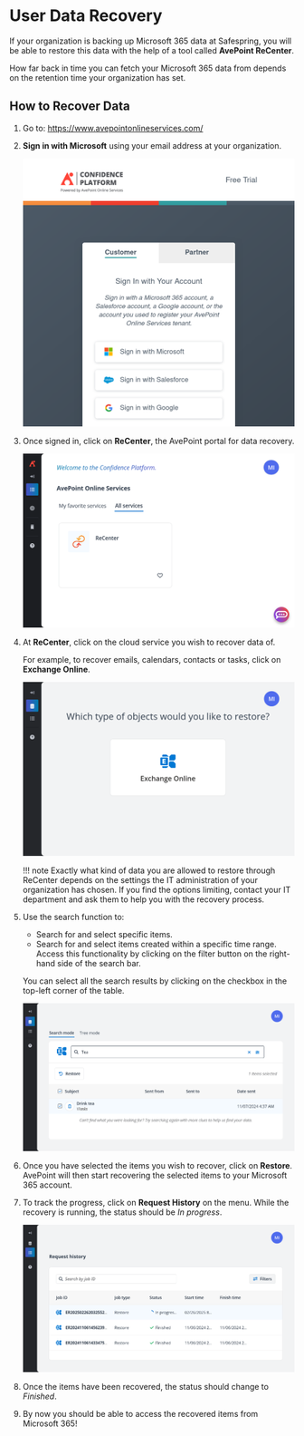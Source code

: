 User Data Recovery
====================

If your organization is backing up Microsoft 365 data at Safespring, you will 
be able to restore this data with the help of a tool called 
**AvePoint ReCenter**.

How far back in time you can fetch your Microsoft 365 data from depends on the 
retention time your organization has set.

How to Recover Data
---------------------

1. Go to: https://www.avepointonlineservices.com/
2. **Sign in with Microsoft** using your email address at your organization.
    
    ![ReCenter Login](../images/avepoint-recenter-login.png)
    
3. Once signed in, click on **ReCenter**, the AvePoint portal for data recovery.

    ![ReCenter](../images/avepoint-confidence-platform.png)

4. At **ReCenter**, click on the cloud service you wish to recover data of.
   <p>
   For example, to recover emails, calendars, contacts or tasks, 
   click on <strong>Exchange Online</strong>.
   </p>

    ![ReCenter Home](../images/avepoint-recenter-home.png)

    !!! note
        Exactly what kind of data you are allowed to restore through ReCenter 
        depends on the settings the IT administration of your organization has 
        chosen. 
        If you find the options limiting, 
        contact your IT department and ask them to help you with the recovery 
        process.

5. Use the search function to:
    - Search for and select specific items.
    - Search for and select items created within a specific time range. 
      Access this functionality by clicking on the filter button on the 
      right-hand side of the search bar.
   
    You can select all the search results by clicking on the checkbox in the
    top-left corner of the table.
    
    ![avepoint-recenter-search.png](../images/avepoint-recenter-search.png)
    
6. Once you have selected the items you wish to recover, click on **Restore**. 
   AvePoint will then start recovering the selected items to your 
   Microsoft 365 account.

7. To track the progress, click on **Request History** on the menu. 
   While the recovery is running, the status should be _In progress_.
    
    ![avepoint-recenter-jobs.png](../images/avepoint-recenter-jobs.png)
    
8. Once the items have been recovered, the status should change to _Finished_.

9. By now you should be able to access the recovered items from Microsoft 365!
